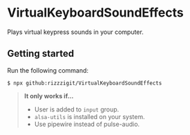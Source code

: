 # VirtualKeyboardSoundEffects
Plays virtual keypress sounds in your computer.

## Getting started
  Run the following command:
  ```shell
  $ npx github:rizzzigit/VirtualKeyboardSoundEffects
  ```

  > **It only works if...**
  > * User is added to `input` group.
  > * `alsa-utils` is installed on your system.
  > * Use pipewire instead of pulse-audio.
